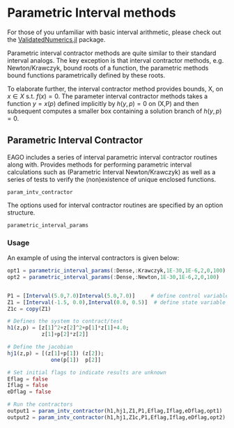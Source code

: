 # Parametric Interval methods

For those of you unfamiliar with basic interval arithmetic, please check out the
[ValidatedNumerics.jl](https://github.com/JuliaIntervals/ValidatedNumerics.jl) package.

Parametric interval contractor methods are quite similar to their standard interval
analogs. The key exception is that interval contractor methods, e.g. Newton/Krawczyk,
bound roots of a function, the parametric methods bound functions parametrically defined by these roots.

To elaborate further, the interval contractor method provides bounds, X, on $x \in X$ s.t. $f(x) = 0$.
The parameter interval contractor methods takes a function $y = x(p)$ defined implicitly by $h(y,p) = 0$ on (X,P)
and then subsequent computes a smaller box containing a solution branch of $h(y,p) = 0$.

## Parametric Interval Contractor

EAGO includes a series of interval parametric interval contractor routines along with.
Provides methods for performing parametric interval calculations such as (Parametric Interval Newton/Krawczyk) as well as a series of tests to verify the (non)existence of unique enclosed functions.

```@docs
param_intv_contractor
```

The options used for interval contractor routines are specified by an option structure.

```@docs
parametric_interval_params
```

### Usage

An example of using the interval contractors is given below:

```julia
opt1 = parametric_interval_params(:Dense,:Krawczyk,1E-30,1E-6,2,0,100)
opt2 = parametric_interval_params(:Dense,:Newton,1E-30,1E-6,2,0,100)


P1 = [Interval(5.0,7.0)Interval(5.0,7.0)]     # define control variable bounds
Z1 = [Interval(-1.5, 0.0),Interval(0.0, 0.5)]  # define state variable bounds
Z1c = copy(Z1)

# Defines the system to contract/test
h1(z,p) = [z[1]^2+z[2]^2+p[1]*z[1]+4.0;
           z[1]+p[2]*z[2]]

# Define the jacobian
hj1(z,p) = [(z[1]+p[1]) (z[2]);
              one(p[1])  p[2]]

# Set initial flags to indicate results are unknown
Eflag = false
Iflag = false
eDflag = false

# Run the contractors
output1 = param_intv_contractor(h1,hj1,Z1,P1,Eflag,Iflag,eDflag,opt1)
output2 = param_intv_contractor(h1,hj1,Z1c,P1,Eflag,Iflag,eDflag,opt2)
```
